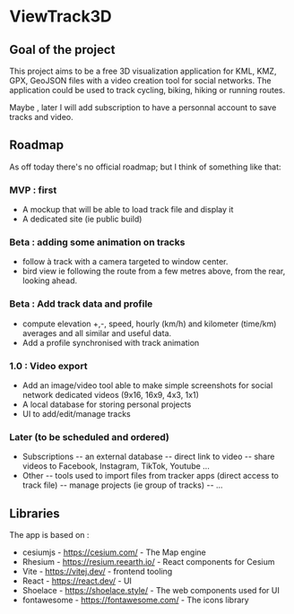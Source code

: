 # ViewTrack3D

## Goal of the project

This project aims to be a free 3D visualization application for KML, KMZ, GPX, GeoJSON files with a video creation tool
for social networks.
The application could be used to track cycling, biking, hiking or running routes.

Maybe , later I will add subscription to have a personnal account to save tracks and video.

## Roadmap

As off today there's no official roadmap;
but I think of something like that:

### MVP : first

- A mockup that will be able to load track file and display it
- A dedicated site (ie public build)

### Beta : adding some animation on tracks

- follow à track with a camera targeted to window center.
- bird view ie following the route from a few metres above, from the rear, looking ahead.

### Beta : Add track data and profile

- compute elevation +,-, speed,
  hourly (km/h) and kilometer (time/km) averages and all similar and useful data.
- Add a profile synchronised with track animation

### 1.0 : Video export

- Add an image/video tool able to make simple screenshots for social network dedicated videos (9x16, 16x9, 4x3, 1x1)
- A local database for storing personal projects
- UI to add/edit/manage tracks

### Later (to be scheduled and ordered)

* Subscriptions
  -- an external database
  -- direct link to video
  -- share videos to Facebook, Instagram, TikTok, Youtube ...
* Other
  -- tools used to import files from tracker apps (direct access to track file)
  -- manage projects (ie group of tracks)
  -- ...

## Libraries

The app is based on :

* cesiumjs - https://cesium.com/ - The Map engine
* Rhesium - https://resium.reearth.io/ - React components for Cesium
* Vite -  https://vitej.dev/ - frontend tooling
* React - https://react.dev/ - UI
* Shoelace - https://shoelace.style/ - The web components used for UI
* fontawesome - https://fontawesome.com/ - The icons library

